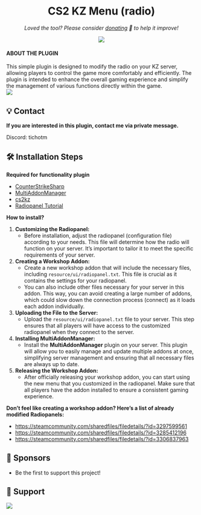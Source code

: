 <h1 align="center">
  CS2 KZ Menu (radio)
</h1>

<p align="center">
<i>Loved the tool? Please consider <a href="https://paypal.com/paypalme/cskonet">donating</a>  💸 to help it improve!</i>
</p>

<p align="center">
<a href="https://www.paypal.com/paypalme/cskonet"><img src="https://img.shields.io/badge/support-PayPal-blue?logo=PayPal&style=flat-square&label=Donate"/>
</a>

#### ABOUT THE PLUGIN

This simple plugin is designed to modify the radio on your KZ server, allowing players to control the game more comfortably and efficiently. The plugin is intended to enhance the overall gaming experience and simplify the management of various functions directly within the game.<br>
<img src="https://i.ibb.co/Tk4N260/image.png"/>

## 💡 Contact
**If you are interested in this plugin, contact me via private message.**

Discord: tichotm

## 🛠️ Installation Steps

**Required for functionality plugin**
- [CounterStrikeSharp](https://github.com/roflmuffin/CounterStrikeSharp) 
- [MultiAddonManager](https://github.com/Source2ZE/MultiAddonManager)
- [cs2kz](https://github.com/KZGlobalTeam/cs2kz-metamod)
- [Radiopanel Tutorial](https://steamcommunity.com/sharedfiles/filedetails/?l=russian&id=187002729)

**How to install?**
1. **Customizing the Radiopanel:**
   - Before installation, adjust the radiopanel (configuration file) according to your needs. This file will determine how the radio will function on your server. It’s important to tailor it to meet the specific requirements of your server.
2. **Creating a Workshop Addon:**
   - Create a new workshop addon that will include the necessary files, including `resource/ui/radiopanel.txt`. This file is crucial as it contains the settings for your radiopanel.
   - You can also include other files necessary for your server in this addon. This way, you can avoid creating a large number of addons, which could slow down the connection process (connect) as it loads each addon individually.
3. **Uploading the File to the Server:**
   - Upload the `resource/ui/radiopanel.txt` file to your server. This step ensures that all players will have access to the customized radiopanel when they connect to the server.
4. **Installing MultiAddonManager:**
   - Install the **MultiAddonManager** plugin on your server. This plugin will allow you to easily manage and update multiple addons at once, simplifying server management and ensuring that all necessary files are always up to date.
5. **Releasing the Workshop Addon:**
   - After officially releasing your workshop addon, you can start using the new menu that you customized in the radiopanel. Make sure that all players have the addon installed to ensure a consistent gaming experience.

**Don’t feel like creating a workshop addon? Here’s a list of already modified Radiopanels:**
- https://steamcommunity.com/sharedfiles/filedetails/?id=3297599561
- https://steamcommunity.com/sharedfiles/filedetails/?id=3285412196
- https://steamcommunity.com/sharedfiles/filedetails/?id=3306837963

## 🙇 Sponsors
- Be the first to support this project!

## 🙏 Support
<p align="left">
<a href="https://paypal.com/paypalme/cskonet"><img src="https://ionicabizau.github.io/badges/paypal.svg">
</a>
</p>
